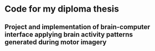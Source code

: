 # Code for my diploma thesis
## Project and implementation of brain-computer interface applying brain activity patterns generated during motor imagery
